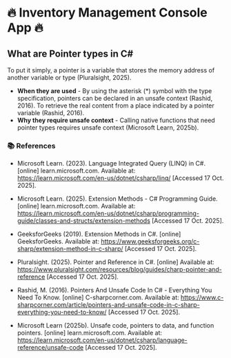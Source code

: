 # 🔥 Inventory Management Console App 🔥

## What are Pointer types in C#
To put it simply, a pointer is a variable that stores the memory address of another variable or type (Pluralsight, 2025). 
- **When they are used** - By using the asterisk (*) symbol with the type specification, pointers can be declared in an unsafe context (Rashid, 2016). To retrieve the real content from a place indicated by a pointer variable (Rashid, 2016).
- **Why they require unsafe context** - Calling native functions that need pointer types requires unsafe context (Microsoft Learn, 2025b).
  
### 📚 References

- Microsoft Learn. (2023). Language Integrated Query (LINQ) in C#. [online] learn.microsoft.com. Available at: https://learn.microsoft.com/en-us/dotnet/csharp/linq/ [Accessed 17 Oct. 2025].
  
- Microsoft Learn. (2025). Extension Methods - C# Programming Guide. [online] learn.microsoft.com. Available at: https://learn.microsoft.com/en-us/dotnet/csharp/programming-guide/classes-and-structs/extension-methods [Accessed 17 Oct. 2025].
  
- GeeksforGeeks (2019). Extension Methods in C#. [online] GeeksforGeeks. Available at: https://www.geeksforgeeks.org/c-sharp/extension-method-in-c-sharp/ [Accessed 17 Oct. 2025].

- Pluralsight. (2025). Pointer and Reference in C#. [online] Available at: https://www.pluralsight.com/resources/blog/guides/charp-pointer-and-reference [Accessed 17 Oct. 2025].

- Rashid, M. (2016). Pointers And Unsafe Code In C# - Everything You Need To Know. [online] C-sharpcorner.com. Available at: https://www.c-sharpcorner.com/article/pointers-and-unsafe-code-in-c-sharp-everything-you-need-to-know/ [Accessed 17 Oct. 2025].

- Microsoft Learn (2025b). Unsafe code, pointers to data, and function pointers. [online] learn.microsoft.com. Available at: https://learn.microsoft.com/en-us/dotnet/csharp/language-reference/unsafe-code [Accessed 17 Oct. 2025].
